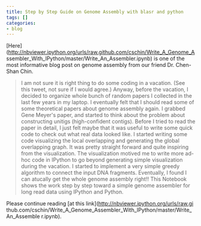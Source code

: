 ```yaml
---
title: Step by Step Guide on Genome Assembly with blasr and python
tags: []
categories:
- blog
---
```

[Here](http://nbviewer.ipython.org/urls/raw.github.com/cschin/Write_A_Genome_A
ssembler_With_IPython/master/Write_An_Assembler.ipynb) is one of the most
informative blog post on genome assembly from our friend Dr. Chen-Shan Chin.
<!--more-->

> I am not sure it is right thing to do some coding in a vacation. (See this
tweet, not sure if I would agree.) Anyway, before the vacation, I decided to
organize whole bunch of random papers I collected in the last few years in my
laptop. I eventually felt that I should read some of some theoretical papers
about genome assembly again. I grabbed Gene Meyer's paper, and started to
think about the problem about constructing unitigs (high-confident contigs).
Before I tried to read the paper in detail, I just felt maybe that it was
useful to write some quick code to check out what real data looked like. I
started writing some code visualizing the local overlapping and generating the
global overlapping graph. It was pretty straight forward and quite inspiring
from the visualization. The visualization motived me to write more ad-hoc code
in IPython to go beyond generating simple visualization during the vacation. I
started to implement a very simple greedy algorithm to connect the input DNA
fragments. Eventually, I found I can atucally get the whole genome assembly
right!! This Notebook shows the work step by step toward a simple genome
assembler for long read data using IPython and Python.

Please continue reading [at this link](http://nbviewer.ipython.org/urls/raw.gi
thub.com/cschin/Write_A_Genome_Assembler_With_IPython/master/Write_An_Assemble
r.ipynb).


